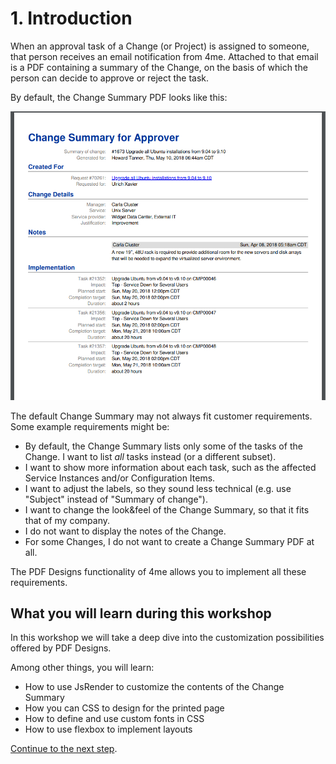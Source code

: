 # 1. Introduction

When an approval task of a Change (or Project) is assigned to someone, 
that person receives an email notification from 4me. 
Attached to that email is a PDF containing a summary of the Change, 
on the basis of which the person can decide to approve or reject the task.

By default, the Change Summary PDF looks like this:

![Default Change Summary](images/default-change-summary.png)

The default Change Summary may not always fit customer requirements. 
Some example requirements might be:

* By default, the Change Summary lists only some of the tasks of the Change. 
  I want to list *all* tasks instead (or a different subset).
* I want to show more information about each task, such as the affected Service Instances and/or Configuration Items.
* I want to adjust the labels, so they sound less technical (e.g. use "Subject" instead of "Summary of change").
* I want to change the look&feel of the Change Summary, so that it fits that of my company.
* I do not want to display the notes of the Change.
* For some Changes, I do not want to create a Change Summary PDF at all.

The PDF Designs functionality of 4me allows you to implement all these requirements. 

## What you will learn during this workshop

In this workshop we will take a deep dive into the customization possibilities offered by PDF Designs.

Among other things, you will learn:

* How to use JsRender to customize the contents of the Change Summary
* How you can CSS to design for the printed page
* How to define and use custom fonts in CSS
* How to use flexbox to implement layouts

[Continue to the next step](2-how-it-works.md). 



